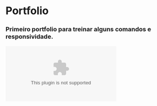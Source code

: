 # Portfolio
### Primeiro portfolio para treinar alguns comandos e responsividade.
![Instagram](google.com?style=for-the-badge&logo=Instagram&logoColor=white)
